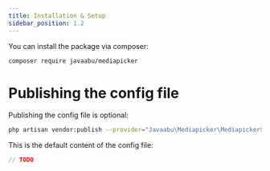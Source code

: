 ```yaml
---
title: Installation & Setup
sidebar_position: 1.2
---
```


You can install the package via composer:

```bash
composer require javaabu/mediapicker
```

# Publishing the config file

Publishing the config file is optional:

```bash
php artisan vendor:publish --provider="Javaabu\Mediapicker\MediapickerServiceProvider" --tag="mediapicker-config"
```

This is the default content of the config file:

```php
// TODO
```
